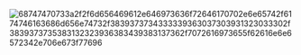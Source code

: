 ![68747470733a2f2f6d656469612e646973636f72646170702e6e65742f6174746163686d656e74732f3839373734333339363037303931323033302f3839373735383132323936383439383137362f7072616973655f62616e6e6572342e706e673f77696](https://user-images.githubusercontent.com/52087177/139403411-d7ebaed3-cfeb-44a2-9f20-29ad4d7130ac.png)
